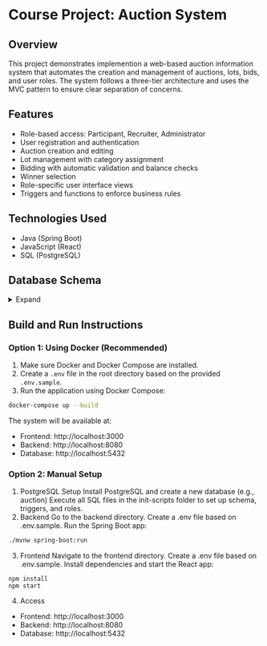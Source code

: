 # Course Project: Auction System

## Overview  
This project demonstrates implemention a web-based auction information system that automates the creation and management of auctions, lots, bids, and user roles. The system follows a three-tier architecture and uses the MVC pattern to ensure clear separation of concerns.

## Features  
- Role-based access: Participant, Recruiter, Administrator  
- User registration and authentication  
- Auction creation and editing  
- Lot management with category assignment  
- Bidding with automatic validation and balance checks  
- Winner selection
- Role-specific user interface views  
- Triggers and functions to enforce business rules

## Technologies Used  
- Java (Spring Boot)  
- JavaScript (React)  
- SQL (PostgreSQL)

## Database Schema
<details>
  <summary>Expand</summary>
  
  ### `user`
  
  | Column      | Type              | Constraints               |
  |-------------|-------------------|---------------------------|
  | id          | SERIAL            | PRIMARY KEY               |
  | username    | VARCHAR(30)       | NOT NULL, UNIQUE          |
  | first_name  | VARCHAR(50)       | NOT NULL                  |
  | last_name   | VARCHAR(50)       | NOT NULL                  |
  | balance     | DOUBLE PRECISION  | DEFAULT 0                 |
  
  ---
  
  ### `category`
  
  | Column      | Type              | Constraints               |
  |-------------|-------------------|---------------------------|
  | id          | SERIAL            | PRIMARY KEY               |
  | title       | VARCHAR(255)      | NOT NULL                  |
  | description | VARCHAR(100)      |                           |
  
  ---
  
  ### `auction`
  
  | Column      | Type                      | Constraints                                        |
  |-------------|---------------------------|----------------------------------------------------|
  | id          | SERIAL                    | PRIMARY KEY                                        |
  | admin_id    | INTEGER                   | NOT NULL, FOREIGN KEY → `user(id)`                |
  | title       | VARCHAR(100)              | NOT NULL                                          |
  | description | VARCHAR(255)              |                                                   |
  | start_date  | TIMESTAMP WITH TIME ZONE  | NOT NULL, DEFAULT `CURRENT_TIMESTAMP`             |
  | end_date    | TIMESTAMP WITH TIME ZONE  |                                                   |
  
  ---
  
  ### `lot`
  
  | Column       | Type              | Constraints                                         |
  |--------------|-------------------|-----------------------------------------------------|
  | id           | SERIAL            | PRIMARY KEY                                         |
  | auction_id   | INTEGER           | NOT NULL, FOREIGN KEY → `auction(id)`              |
  | category_id  | INTEGER           | NOT NULL, FOREIGN KEY → `category(id)`             |
  | amount       | DOUBLE PRECISION  | DEFAULT 0                                           |
  | title        | VARCHAR(100)      | NOT NULL                                           |
  | description  | VARCHAR(255)      |                                                    |
  
  ---
  
  ### ✉️ `proposal`
  
  | Column      | Type        | Constraints                                |
  |-------------|-------------|--------------------------------------------|
  | id          | SERIAL      | PRIMARY KEY                                |
  | lot_id      | INTEGER     | NOT NULL, FOREIGN KEY → `lot(id)`          |
  | user_id     | INTEGER     | NOT NULL, FOREIGN KEY → `user(id)`         |
  | description | VARCHAR(255)| NOT NULL                                   |
  
  ---
  
  ### `bid`
  
  | Column    | Type              | Constraints                              |
  |-----------|-------------------|------------------------------------------|
  | id        | SERIAL            | PRIMARY KEY                              |
  | lot_id    | INTEGER           | NOT NULL, FOREIGN KEY → `lot(id)`        |
  | user_id   | INTEGER           | NOT NULL, FOREIGN KEY → `user(id)`       |
  | amount    | DOUBLE PRECISION  | NOT NULL                                 |
  | bid_date  | TIMESTAMP         | DEFAULT `CURRENT_TIMESTAMP`              |
  
  ---
  
  ### `payment`
  
  | Column    | Type              | Constraints                              |
  |-----------|-------------------|------------------------------------------|
  | id        | SERIAL            | PRIMARY KEY                              |
  | lot_id    | INTEGER           | NOT NULL, FOREIGN KEY → `lot(id)`        |
  | user_id   | INTEGER           | NOT NULL, FOREIGN KEY → `user(id)`       |
  | amount    | DOUBLE PRECISION  | NOT NULL                                 |
</details>

## Build and Run Instructions  
### Option 1: Using Docker (Recommended)

1. Make sure Docker and Docker Compose are installed.
2. Create a `.env` file in the root directory based on the provided `.env.sample`.
3. Run the application using Docker Compose:
```bash
docker-compose up --build
```
The system will be available at:
- Frontend: http://localhost:3000
- Backend: http://localhost:8080
- Database: http://localhost:5432

### Option 2: Manual Setup
1. PostgreSQL Setup
Install PostgreSQL and create a new database (e.g., auction)
Execute all SQL files in the init-scripts folder to set up schema, triggers, and roles.
2. Backend
Go to the backend directory.
Create a .env file based on .env.sample.
Run the Spring Boot app:
```bash
./mvnw spring-boot:run
```
3. Frontend
Navigate to the frontend directory.
Create a .env file based on .env.sample.
Install dependencies and start the React app:
```
npm install
npm start
```
4. Access
- Frontend: http://localhost:3000
- Backend: http://localhost:8080
- Database: http://localhost:5432
